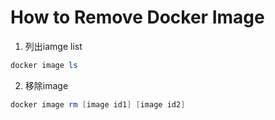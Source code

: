 # How to Remove Docker Image

1. 列出iamge list
```powershell
docker image ls
```

2. 移除image 
```powershell
docker image rm [image id1] [image id2]
```